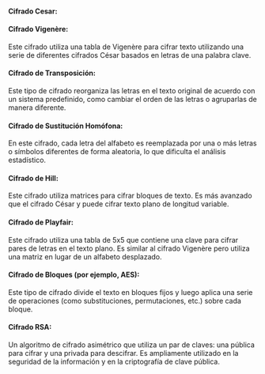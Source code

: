 #### Cifrado Cesar:  
  
#### Cifrado Vigenère:  
Este cifrado utiliza una tabla de Vigenère para cifrar texto utilizando una serie de diferentes cifrados César basados en letras de una palabra clave.  
  
#### Cifrado de Transposición:  
Este tipo de cifrado reorganiza las letras en el texto original de acuerdo con un sistema predefinido, como cambiar el orden de las letras o agruparlas de manera diferente.  
  
#### Cifrado de Sustitución Homófona:  
En este cifrado, cada letra del alfabeto es reemplazada por una o más letras o símbolos diferentes de forma aleatoria, lo que dificulta el análisis estadístico.

#### Cifrado de Hill:  
Este cifrado utiliza matrices para cifrar bloques de texto. Es más avanzado que el cifrado César y puede cifrar texto plano de longitud variable.  
  
#### Cifrado de Playfair:  
Este cifrado utiliza una tabla de 5x5 que contiene una clave para cifrar pares de letras en el texto plano. Es similar al cifrado Vigenère pero utiliza una matriz en lugar de un alfabeto desplazado.  
  
#### Cifrado de Bloques (por ejemplo, AES):  
Este tipo de cifrado divide el texto en bloques fijos y luego aplica una serie de operaciones (como substituciones, permutaciones, etc.) sobre cada bloque.  
  
#### Cifrado RSA:  
Un algoritmo de cifrado asimétrico que utiliza un par de claves: una pública para cifrar y una privada para descifrar. Es ampliamente utilizado en la seguridad de la información y en la criptografía de clave pública.  
